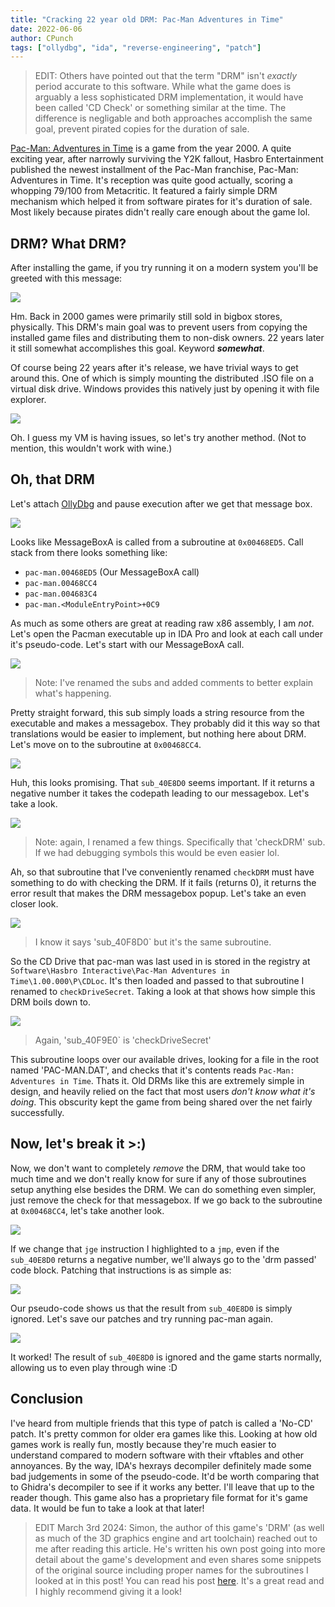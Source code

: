 ```yaml
---
title: "Cracking 22 year old DRM: Pac-Man Adventures in Time"
date: 2022-06-06
author: CPunch
tags: ["ollydbg", "ida", "reverse-engineering", "patch"]
---
```


> EDIT: Others have pointed out that the term "DRM" isn't *exactly* period accurate to this software. While what the game does is arguably a less sophisticated DRM implementation, it would have been called 'CD Check' or something similar at the time. The difference is negligable and both approaches accomplish the same goal, prevent pirated copies for the duration of sale.

[Pac-Man: Adventures in Time](https://archive.org/details/pac-man-adventures-in-time) is a game from the year 2000. A quite exciting year, after narrowly surviving the Y2K fallout, Hasbro Entertainment published the newest installment of the Pac-Man franchise, Pac-Man: Adventures in Time. It's reception was quite good actually, scoring a whopping 79/100 from Metacritic. It featured a fairly simple DRM mechanism which helped it from software pirates for it's duration of sale. Most likely because pirates didn't really care enough about the game lol.

## DRM? What DRM?

After installing the game, if you try running it on a modern system you'll be greeted with this message:

![](cd.png)

Hm. Back in 2000 games were primarily still sold in bigbox stores, physically. This DRM's main goal was to prevent users from copying the installed game files and distributing them to non-disk owners. 22 years later it still somewhat accomplishes this goal. Keyword ***somewhat***.

Of course being 22 years after it's release, we have trivial ways to get around this. One of which is simply mounting the distributed .ISO file on a virtual disk drive. Windows provides this natively just by opening it with file explorer.

![](mount.png)

Oh. I guess my VM is having issues, so let's try another method. (Not to mention, this wouldn't work with wine.)

## Oh, that DRM

Let's attach [OllyDbg](https://www.ollydbg.de/) and pause execution after we get that message box.

![](olly.png)

Looks like MessageBoxA is called from a subroutine at `0x00468ED5`. Call stack from there looks something like:

- `pac-man.00468ED5` (Our MessageBoxA call)
- `pac-man.00468CC4`
- `pac-man.004683C4`
- `pac-man.<ModuleEntryPoint>+0C9`

As much as some others are great at reading raw x86 assembly, I am *not*. Let's open the Pacman executable up in IDA Pro and look at each call under it's pseudo-code. Let's start with our MessageBoxA call.

![](00468ED5.png)
> Note: I've renamed the subs and added comments to better explain what's happening.

Pretty straight forward, this sub simply loads a string resource from the executable and makes a messagebox. They probably did it this way so that translations would be easier to implement, but nothing here about DRM. Let's move on to the subroutine at `0x00468CC4`.

![](00468CC4.png)

Huh, this looks promising. That `sub_40E8D0` seems important. If it returns a negative number it takes the codepath leading to our messagebox. Let's take a look.

![](sub_40E8D0.png)
> Note: again, I renamed a few things. Specifically that 'checkDRM' sub. If we had debugging symbols this would be even easier lol.

Ah, so that subroutine that I've conveniently renamed `checkDRM` must have something to do with checking the DRM. If it fails (returns 0), it returns the error result that makes the DRM messagebox popup. Let's take an even closer look.

![](checkDRM.png)
> I know it says 'sub_40F8D0` but it's the same subroutine.

So the CD Drive that pac-man was last used in is stored in the registry at `Software\Hasbro Interactive\Pac-Man Adventures in Time\1.00.000\P\CDLoc`. It's then loaded and passed to that subroutine I renamed to `checkDriveSecret`. Taking a look at that shows how simple this DRM boils down to.

![](checkDriveSecret.png)
> Again, 'sub_40F9E0` is 'checkDriveSecret'

This subroutine loops over our available drives, looking for a file in the root named 'PAC-MAN.DAT', and checks that it's contents reads `Pac-Man: Adventures in Time`. Thats it. Old DRMs like this are extremely simple in design, and heavily relied on the fact that most users *don't know what it's doing*. This obscurity kept the game from being shared over the net fairly successfully.

## Now, let's break it >:)

Now, we don't want to completely *remove* the DRM, that would take too much time and we don't really know for sure if any of those subroutines setup anything else besides the DRM. We can do something even simpler, just remove the check for that messagebox. If we go back to the subroutine at `0x00468CC4`, let's take another look.

![](initSub_asm.png)

If we change that `jge` instruction I highlighted to a `jmp`, even if the `sub_40E8D0` returns a negative number, we'll always go to the 'drm passed' code block. Patching that instructions is as simple as:

![](patched_initSub.png)

Our pseudo-code shows us that the result from `sub_40E8D0` is simply ignored. Let's save our patches and try running pac-man again.

![](pac-man.png)

It worked! The result of `sub_40E8D0` is ignored and the game starts normally, allowing us to even play through wine :D

## Conclusion

I've heard from multiple friends that this type of patch is called a 'No-CD' patch. It's pretty common for older era games like this. Looking at how old games work is really fun, mostly because they're much easier to understand compared to modern software with their vftables and other annoyances. By the way, IDA's hexrays decompiler definitely made some bad judgements in some of the pseudo-code. It'd be worth comparing that to Ghidra's decompiler to see if it works any better. I'll leave that up to the reader though. This game also has a proprietary file format for it's game data. It would be fun to take a look at that later!

> EDIT March 3rd 2024: Simon, the author of this game's 'DRM' (as well as much of the 3D graphics engine and art toolchain) reached out to me after reading this article. He's written his own post going into more detail about the game's development and even shares some snippets of the original source including proper names for the subroutines I looked at in this post! You can read his post [here](https://www.sc3d.com/post/uncracking-pacman/). It's a great read and I highly recommend giving it a look!
